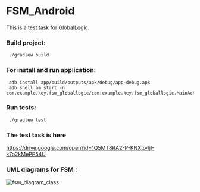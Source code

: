 # FSM_Android
This is a test task for GlobalLogic.



### Build project:
     ./gradlew build

### For install and run application:
     adb install app/build/outputs/apk/debug/app-debug.apk 
     adb shell am start -n com.example.key.fsm_globallogic/com.example.key.fsm_globallogic.MainActivity  

### Run tests:
     ./gradlew test



### The test task is here 
https://drive.google.com/open?id=1Q5MT8RA2-P-KNXto4jI-k7o2kMePP54U

### UML diagrams for FSM :
![fsm_diagram_class](https://user-images.githubusercontent.com/25402452/36100013-61a7973a-100d-11e8-80f4-e3d10f4ec8fe.jpeg)


